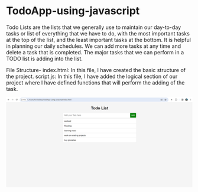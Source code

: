 # TodoApp-using-javascript

Todo Lists are the lists that we generally use to maintain our day-to-day tasks or list of everything that we have to do, with the most important tasks at the top of the list, and the least important tasks at the bottom. It is helpful in planning our daily schedules. We can add more tasks at any time and delete a task that is completed. The major tasks that we can perform in a TODO list is adding into the list.

File Structure-
index.html: In this file, I have created the basic structure of the project.
script.js: In this file, I have added the logical section of our project where I have defined functions that will perform the adding of the task.

<img src="./todoapp.png" width="600"/>
